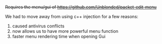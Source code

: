 ~~Requires the menu/gui of https://github.com/Unblonded/packet-edit-menu~~

We had to move away from using c++ injection for a few reasons:
1. caused antivirus conflicts
2. now allows us to have more powerful menu function
3. faster menu rendering time when opening Gui
